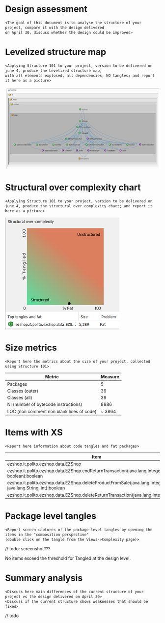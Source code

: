 # Design assessment


```
<The goal of this document is to analyse the structure of your project, compare it with the design delivered
on April 30, discuss whether the design could be improved>
```

# Levelized structure map
```
<Applying Structure 101 to your project, version to be delivered on june 4, produce the Levelized structure map,
with all elements explosed, all dependencies, NO tangles; and report it here as a picture>
```
![](Structure101_images/Dependency_Graph_LSM.png)

# Structural over complexity chart
```
<Applying Structure 101 to your project, version to be delivered on june 4, produce the structural over complexity chart; and report it here as a picture>
```
![](Structure101_images/Structural_over_complexity_Chart.png)


# Size metrics

```
<Report here the metrics about the size of your project, collected using Structure 101>
```



| Metric                                    | Measure     |
| ----------------------------------------- | ----------- |
| Packages                                  |    5        |
| Classes (outer)                           |    39       |
| Classes (all)                             |    39       |
| NI (number of bytecode instructions)      |    8986     |
| LOC (non comment non blank lines of code) |   ~ 3864    |



# Items with XS

```
<Report here information about code tangles and fat packages>
```

| Item | Tangled | Fat  | Size | XS   |
| ---- | ------- | ---- | ---- | ---- |
|  ezshop.it.polito.ezshop.data.EZShop                                                                          |-|223|5289|2442|
|  ezshop.it.polito.ezshop.data.EZShop.endReturnTransaction(java.lang.Integer, boolean):boolean                 |-|21 |304 |86  |
|  ezshop.it.polito.ezshop.data.EZShop.deleteProductFromSale(java.lang.Integer, java.lang.String, int):boolean  |-|18 |307 |51  |
|  ezshop.it.polito.ezshop.data.EZShop.deleteReturnTransaction(java.lang.Integer):boolean                       |-|17 |229 |26  |


# Package level tangles

```
<Report screen captures of the package-level tangles by opening the items in the "composition perspective" 
(double click on the tangle from the Views->Complexity page)>
```
// todo: screenshot???

No items exceed the threshold for Tangled at the design level.

# Summary analysis
```
<Discuss here main differences of the current structure of your project vs the design delivered on April 30>
<Discuss if the current structure shows weaknesses that should be fixed>
```
// todo
